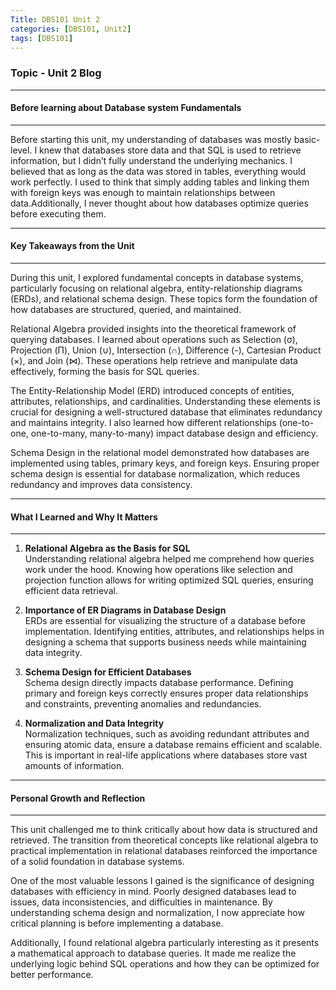 ```yaml
---
Title: DBS101 Unit 2
categories: [DBS101, Unit2]
tags: [DBS101]
---
```


### Topic - Unit 2 Blog
----

#### Before learning about Database system Fundamentals
----
Before starting this unit, my understanding of databases was mostly basic-level. I knew that databases store data and that SQL is used to retrieve information, but I didn’t fully understand the underlying mechanics. I believed that as long as the data was stored in tables, everything would work perfectly. I used to think that simply adding tables and linking them with foreign keys was enough to maintain relationships between data.Additionally, I never thought about how databases optimize queries before executing them. 

----

#### Key Takeaways from the Unit
----

During this unit, I explored fundamental concepts in database systems, particularly focusing on relational algebra, entity-relationship diagrams (ERDs), and relational schema design. These topics form the foundation of how databases are structured, queried, and maintained.

Relational Algebra provided insights into the theoretical framework of querying databases. I learned about operations such as Selection (σ), Projection (Π), Union (∪), Intersection (∩), Difference (-), Cartesian Product (×), and Join (⋈). These operations help retrieve and manipulate data effectively, forming the basis for SQL queries.

The Entity-Relationship Model (ERD) introduced concepts of entities, attributes, relationships, and cardinalities. Understanding these elements is crucial for designing a well-structured database that eliminates redundancy and maintains integrity. I also learned how different relationships (one-to-one, one-to-many, many-to-many) impact database design and efficiency.

Schema Design in the relational model demonstrated how databases are implemented using tables, primary keys, and foreign keys. Ensuring proper schema design is essential for database normalization, which reduces redundancy and improves data consistency.

---

#### What I Learned and Why It Matters
----

1. **Relational Algebra as the Basis for SQL**  
   Understanding relational algebra helped me comprehend how queries work under the hood. Knowing how operations like selection and projection function allows for writing optimized SQL queries, ensuring efficient data retrieval.

2. **Importance of ER Diagrams in Database Design**  
   ERDs are essential for visualizing the structure of a database before implementation. Identifying entities, attributes, and relationships helps in designing a schema that supports business needs while maintaining data integrity.

3. **Schema Design for Efficient Databases**  
   Schema design directly impacts database performance. Defining primary and foreign keys correctly ensures proper data relationships and constraints, preventing anomalies and redundancies.

4. **Normalization and Data Integrity**  
   Normalization techniques, such as avoiding redundant attributes and ensuring atomic data, ensure a database remains efficient and scalable. This is important in real-life applications where databases store vast amounts of information.

---

#### Personal Growth and Reflection
----

This unit challenged me to think critically about how data is structured and retrieved. The transition from theoretical concepts like relational algebra to practical implementation in relational databases reinforced the importance of a solid foundation in database systems.

One of the most valuable lessons I gained is the significance of designing databases with efficiency in mind. Poorly designed databases lead to issues, data inconsistencies, and difficulties in maintenance. By understanding schema design and normalization, I now appreciate how critical planning is before implementing a database.

Additionally, I found relational algebra particularly interesting as it presents a mathematical approach to database queries. It made me realize the underlying logic behind SQL operations and how they can be optimized for better performance.